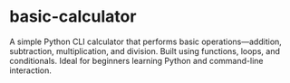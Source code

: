 # basic-calculator
A simple Python CLI calculator that performs basic operations—addition, subtraction, multiplication, and division. Built using functions, loops, and conditionals. Ideal for beginners learning Python and command-line interaction.
